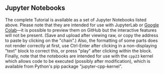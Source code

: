 ## Jupyter Notebooks

The complete Tutorial is available as a set of Jupyter Notebooks listed above. Please note that they are intended for use with JupyterLab or [Google Colab](https://colab.google)&mdash;it is possible to preview them on GitHub but the interactive features will not be present. (Save and upload after viewing raw, or copy the address to paste by clicking on the "chain".) Also, the formatting of some parts does not render correctly at first, use Ctrl-Enter after clicking in a non-displaying "text" block to correct this, or press "play" after clicking within the block. Finally, note that the notebooks are intended for use with the `cpp23` kernel which allows code to be executed (possibly after modification), which is available from Python's pip package "jupyter-cpp-kernel".
